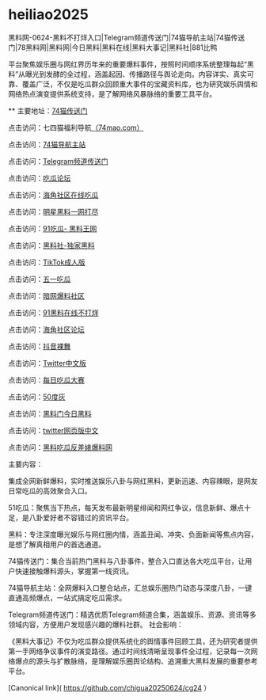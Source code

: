 # heiliao2025
黑料网-0624-黑料不打烊入口|Telegram频道传送门|74猫导航主站|74猫传送门|78黑料网|黑料网|今日黑料|黑料在线|黑料大事记|黑料社|881比鸭

平台聚焦娱乐圈与网红界历年来的重要爆料事件，按照时间顺序系统整理每起“黑料”从曝光到发酵的全过程，涵盖起因、传播路径与舆论走向。内容详实、真实可靠、覆盖广泛，不仅是吃瓜群众回顾重大事件的宝藏资料库，也为研究娱乐舆情和网络热点演变提供系统支持，是了解网络风暴脉络的重要工具平台。

** 主要地址：<a href="https://74mao.com/">74猫传送门</a>

点击访问：七四猫福利导航<a href="https://74mao.com/">（74mao.com）</a>

点击访问：<a href="https://74mao.com/">74猫导航主站</a>

点击访问：<a href="https://74mao.com/">Telegram频道传送门</a>

点击访问：<a href="https://pi12-01.pages.dev/">吃瓜论坛</a>

点击访问：<a href="https://hj-1034.pages.dev/">海角社区在线吃瓜</a>

点击访问：<a href="https://pi07-01.pages.dev/">明星黑料一网打尽</a>

点击访问：<a href="https://pi35-01.pages.dev/">91吃瓜- 黑料王网</a>

点击访问：<a href="https://hl428.pages.dev/">黑料社-独家黑料</a>

点击访问：<a href="https://pi10-02.pages.dev/">TikTok成人版</a>

点击访问：<a href="https://hl440.pages.dev/">五一吃瓜</a>

点击访问：<a href="https://aw3-06.pages.dev/">暗网爆料社区</a>

点击访问：<a href="https://cg65-05.pages.dev/">91黑料在线不打烊</a>

点击访问：<a href="https://hj-1043.pages.dev/">海角社区论坛</a>

点击访问：<a href="https://dy9-08.pages.dev/">抖音裸舞</a>

点击访问：<a href="https://cg11-01.pages.dev/">Twitter中文版</a>

点击访问：<a href="https://cg165.pages.dev/">每日吃瓜大赛</a>

点击访问：<a href="https://cg431.pages.dev/">50度灰</a>

点击访问：<a href="https://hl457.pages.dev/">黑料门今日黑料</a>

点击访问：<a href="https://tt-03.pages.dev/">twitter网页版中文</a>

点击访问：<a href="https://hl449.pages.dev/">黑料吃瓜反差婊爆料网</a>

主要内容：

集成全网新鲜爆料，实时推送娱乐八卦与网红黑料，更新迅速、内容辣眼，是网友日常吃瓜的高效聚合入口。

51吃瓜：聚焦当下热点，每天发布最新明星绯闻和网红争议，信息新鲜、爆点十足，是八卦爱好者不容错过的资讯平台。

黑料：专注深度曝光娱乐与网红圈内情，涵盖丑闻、冲突、负面新闻等焦点内容，是想了解真相用户的首选通道。

74猫传送门：集合当前热门黑料与八卦事件，整合入口直达各大吃瓜平台，让用户快速接触爆料源头，掌握第一线资讯。

74猫导航主站：全网爆料入口整合站点，汇总娱乐圈热门动态与深度八卦，一键直通高频爆点，一站式搞定吃瓜需求。

Telegram频道传送门：精选优质Telegram频道合集，涵盖娱乐、资源、资讯等多领域内容，方便用户发现感兴趣的爆料社群。
社会影响：

《黑料大事记》不仅为吃瓜群众提供系统化的舆情事件回顾工具，还为研究者提供第一手网络争议事件的演变路径。通过时间线清晰呈现事件全过程，记录每一次网络爆点的源头与扩散脉络，是理解娱乐圈舆论结构、追溯重大黑料发展的重要参考平台。

[Canonical link]( https://github.com/chigua20250624/cg24 ）
